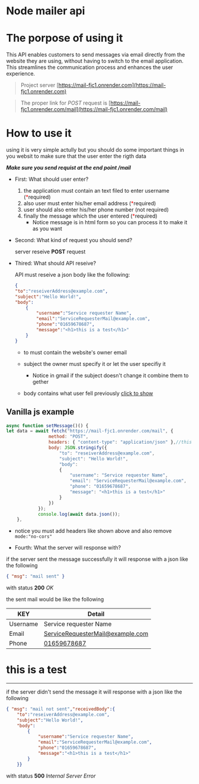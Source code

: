 # Node mailer api
# The porpose of using it

This API enables customers to send messages via email directly from the website they are using, without having to switch to the email application. This streamlines the communication process and enhances the user experience.

> Project server [https://mail-fjc1.onrender.com](https://mail-fjc1.onrender.com)

> The proper link for _POST_ request is [https://mail-fjc1.onrender.com/mail](https://mail-fjc1.onrender.com/mail)

# How to use it

using it is very simple actully but you should do some important things in you websit to make sure that the user enter the rigth data

**_Make sure you send requist at the end point /mail_**

- First: What should user enter?<span id="user"></span>
    1. the application must contain an text filed to enter username (<span style = "color:red;">*</span>required)
    2. also user must enter his/her email address (<span style = "color:red;">*</span>required)
    3. user should also enter his/her phone number (not required)
    4. finally the message which the user entered (<span style = "color:red;">*</span>required)
        - Notice message is in html form so you can process it to make it as you want

- Second: What kind of request you should send?
    
    server reseive **POST** request

- Thired: What should API reseive?

    API must reseive a json body like the following: 
    ```json
    {
    "to":"reseiverAddress@example.com",
    "subject":"Hello World!",
    "body":
        {   
            "username":"Service requester Name",
            "email":"ServiceRequesterMail@example.com",
            "phone":"01659678687",
            "message":"<h1>this is a test</h1>"
        }
    }
    ```
    * to must contain the website's owner email
    * subject the owner must specify it or let the user specifiy it 

        * Notice in gmail if the subject doesn't change it combine them to gether 
    * body contains what user fell previously <a href = "#user">click to show</a>

## Vanilla js example

```js
async function setMessage()() {
let data = await fetch("https://mail-fjc1.onrender.com/mail", {
                method: "POST",
                headers: { "content-type": "application/json" },//this must be add
                body: JSON.stringify({
                    "to": "reseiverAddress@example.com",
                    "subject": "Hello World!",
                    "body":
                    {
                        "username": "Service requester Name",
                        "email": "ServiceRequesterMail@example.com",
                        "phone": "01659678687",
                        "message": "<h1>this is a test</h1>"
                    }
                })
            });
            console.log(await data.json());
    },
```
- notice you must add headers like shown above and also remove `mode:"no-cors"`

- Fourth: What the server will response with?

if the server sent the message successfully it will response with a json like the following 
```json
{ "msg": "mail sent" }
```
with status **200** _OK_

the sent mail would be like the following


|KEY|Detail|
|---|---|
Username|Service requester Name|
Email|<a href="mailto:ServiceRequesterMail@example.com">ServiceRequesterMail@example.com</a>|
Phone|<a href="tel:01659678687">01659678687</a>|
<div><h1>this is a test</h1></div>

___


if the server didn't send the message it will response with a json like the following 
```json
{ "msg": "mail not sent","receivedBody":{
    "to":"reseiverAddress@example.com",
    "subject":"Hello World!",
    "body":
        {   
            "username":"Service requester Name",
            "email":"ServiceRequesterMail@example.com",
            "phone":"01659678687",
            "message":"<h1>this is a test</h1>"
        }
    }}
```
with status **500** _Internal Server Error_
